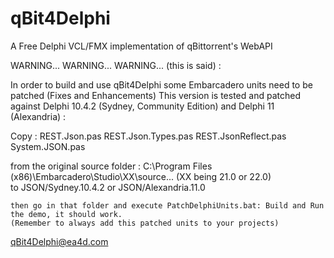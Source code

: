 # qBit4Delphi
A Free Delphi VCL/FMX implementation of qBittorrent's WebAPI


WARNING... WARNING... WARNING... (this is said) :

In order to build and use qBit4Delphi some Embarcadero units need to be patched (Fixes and Enhancements)
This version is tested and patched against Delphi 10.4.2 (Sydney, Community Edition) and Delphi 11 (Alexandria) :

Copy :
	REST.Json.pas
	REST.Json.Types.pas
	REST.JsonReflect.pas
	System.JSON.pas

from the original source folder : 
	C:\Program Files (x86)\Embarcadero\Studio\XX\source\...   (XX being 21.0 or 22.0)	
to
	JSON/Sydney.10.4.2 or JSON/Alexandria.11.0

	then go in that folder and execute PatchDelphiUnits.bat: Build and Run the demo, it should work.
	(Remember to always add this patched units to your projects)

qBit4Delphi@ea4d.com
